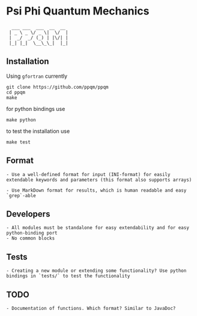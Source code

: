 # Psi Phi Quantum Mechanics

      ___ ___  ___  __  __ 
     | _ \ _ \/ _ \|  \/  |
     |  _/  _/ (_) | |\/| |
     |_| |_|  \__\_\_|  |_|
 

## Installation

Using `gfortran` currently

    git clone https://github.com/ppqm/ppqm
    cd ppqm
    make

for python bindings use

    make python

to test the installation use

    make test

                     
## Format

    - Use a well-defined format for input (INI-format) for easily extendable keywords and parameters (this format also supports arrays)

    - Use MarkDown format for results, which is human readable and easy `grep`-able


## Developers

    - All modules must be standalone for easy extendability and for easy python-binding port
    - No common blocks

## Tests

    - Creating a new module or extending some functionality? Use python bindings in `tests/` to test the functionality


## TODO

    - Documentation of functions. Which format? Similar to JavaDoc?

